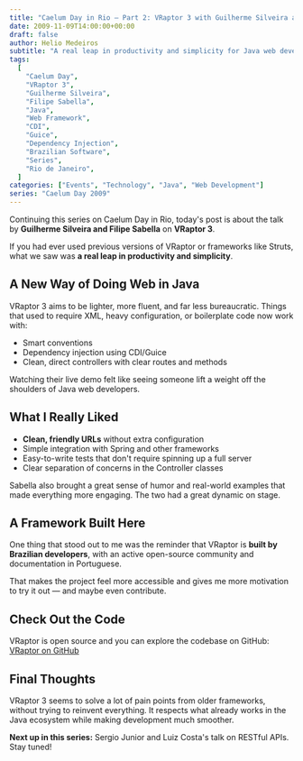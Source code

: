 ```yaml
---
title: "Caelum Day in Rio – Part 2: VRaptor 3 with Guilherme Silveira and Filipe Sabella"
date: 2009-11-09T14:00:00+00:00
draft: false
author: Helio Medeiros
subtitle: "A real leap in productivity and simplicity for Java web development"
tags:
  [
    "Caelum Day",
    "VRaptor 3",
    "Guilherme Silveira",
    "Filipe Sabella",
    "Java",
    "Web Framework",
    "CDI",
    "Guice",
    "Dependency Injection",
    "Brazilian Software",
    "Series",
    "Rio de Janeiro",
  ]
categories: ["Events", "Technology", "Java", "Web Development"]
series: "Caelum Day 2009"
---
```


Continuing this series on Caelum Day in Rio, today's post is about the talk by **Guilherme Silveira and Filipe Sabella** on **VRaptor 3**.

If you had ever used previous versions of VRaptor or frameworks like Struts, what we saw was **a real leap in productivity and simplicity**.

## A New Way of Doing Web in Java

VRaptor 3 aims to be lighter, more fluent, and far less bureaucratic.
Things that used to require XML, heavy configuration, or boilerplate code now work with:

- Smart conventions
- Dependency injection using CDI/Guice
- Clean, direct controllers with clear routes and methods

Watching their live demo felt like seeing someone lift a weight off the shoulders of Java web developers.

## What I Really Liked

- **Clean, friendly URLs** without extra configuration
- Simple integration with Spring and other frameworks
- Easy-to-write tests that don't require spinning up a full server
- Clear separation of concerns in the Controller classes

Sabella also brought a great sense of humor and real-world examples that made everything more engaging. The two had a great dynamic on stage.

## A Framework Built Here

One thing that stood out to me was the reminder that VRaptor is **built by Brazilian developers**, with an active open-source community and documentation in Portuguese.

That makes the project feel more accessible and gives me more motivation to try it out — and maybe even contribute.

## Check Out the Code

VRaptor is open source and you can explore the codebase on GitHub:
[VRaptor on GitHub](https://github.com/caelum/vraptor)

## Final Thoughts

VRaptor 3 seems to solve a lot of pain points from older frameworks, without trying to reinvent everything. It respects what already works in the Java ecosystem while making development much smoother.

**Next up in this series:** Sergio Junior and Luiz Costa's talk on RESTful APIs. Stay tuned!
